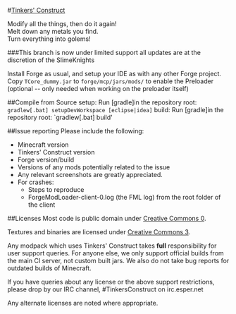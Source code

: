 #[Tinkers' Construct](http://www.minecraftforum.net/topic/1659892-tinkers-construct/)

Modify all the things, then do it again! 	 
Melt down any metals you find. 	 
Turn everything into golems!

###This branch is now under limited support
all updates are at the discretion of the SlimeKnights

Install Forge as usual, and setup your IDE as with any other Forge project. Copy `TCore_dummy.jar` to `forge/mcp/jars/mods/` to enable the Preloader (optional -- only needed when working on the preloader itself)

##Compile from Source
setup: Run [gradle]in the repository root: `gradlew[.bat] setupDevWorkspace [eclipse|idea]`
build: Run [gradle]in the repository root: `gradlew[.bat] build'

##Issue reporting
Please include the following:

* Minecraft version
* Tinkers' Construct version
* Forge version/build
* Versions of any mods potentially related to the issue 
* Any relevant screenshots are greatly appreciated.
* For crashes:
	* Steps to reproduce
	* ForgeModLoader-client-0.log (the FML log) from the root folder of the client

##Licenses
Most code is public domain under [Creative Commons 0](http://creativecommons.org/publicdomain/zero/1.0/).

Textures and binaries are licensed under [Creative Commons 3](http://creativecommons.org/licenses/by/3.0/).

Any modpack which uses Tinkers' Construct takes **full** responsibility for user support queries. For anyone else, we only support official builds from the main CI server, not custom built jars. We also do not take bug reports for outdated builds of Minecraft.

If you have queries about any license or the above support restrictions, please drop by our IRC channel, #TinkersConstruct on irc.esper.net

Any alternate licenses are noted where appropriate.
